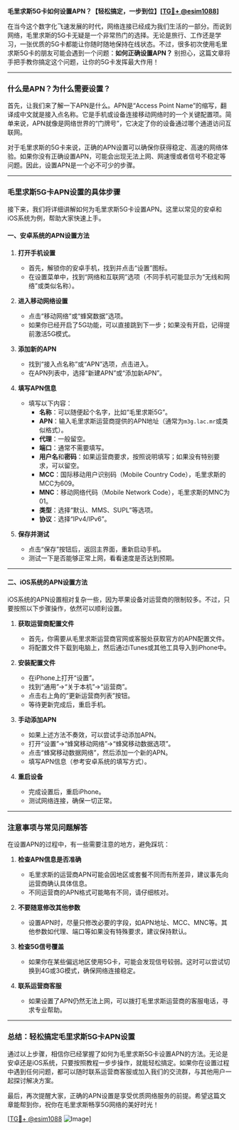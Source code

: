 **毛里求斯5G卡如何设置APN？【轻松搞定，一步到位】[[TG💪+ @esim1088](https://t.me/s/esim1088)]**

在当今这个数字化飞速发展的时代，网络连接已经成为我们生活的一部分。而说到网络，毛里求斯的5G卡无疑是一个非常热门的选择。无论是旅行、工作还是学习，一张优质的5G卡都能让你随时随地保持在线状态。不过，很多初次使用毛里求斯5G卡的朋友可能会遇到一个问题：**如何正确设置APN？** 别担心，这篇文章将手把手教你搞定这个问题，让你的5G卡发挥最大作用！

---

### 什么是APN？为什么需要设置？

首先，让我们来了解一下APN是什么。APN是“Access Point Name”的缩写，翻译成中文就是接入点名称。它是手机或设备连接移动网络时的一个关键配置项。简单来说，APN就像是网络世界的“门牌号”，它决定了你的设备通过哪个通道访问互联网。

对于毛里求斯的5G卡来说，正确的APN设置可以确保你获得稳定、高速的网络体验。如果你没有正确设置APN，可能会出现无法上网、网速慢或者信号不稳定等问题。因此，设置APN是一个必不可少的步骤。

---

### 毛里求斯5G卡APN设置的具体步骤

接下来，我们将详细讲解如何为毛里求斯5G卡设置APN。这里以常见的安卓和iOS系统为例，帮助大家快速上手。

#### **一、安卓系统的APN设置方法**

1. **打开手机设置**
   - 首先，解锁你的安卓手机，找到并点击“设置”图标。
   - 在设置菜单中，找到“网络和互联网”选项（不同手机可能显示为“无线和网络”或类似名称）。

2. **进入移动网络设置**
   - 点击“移动网络”或“蜂窝数据”选项。
   - 如果你已经开启了5G功能，可以直接跳到下一步；如果没有开启，记得提前激活5G模式。

3. **添加新的APN**
   - 找到“接入点名称”或“APN”选项，点击进入。
   - 在APN列表中，选择“新建APN”或“添加新APN”。

4. **填写APN信息**
   - 填写以下内容：
     - **名称**：可以随便起个名字，比如“毛里求斯5G”。
     - **APN**：输入毛里求斯运营商提供的APN地址（通常为`m3g.lac.mr`或类似格式）。
     - **代理**：一般留空。
     - **端口**：通常不需要填写。
     - **用户名**和**密码**：如果运营商要求，按照说明填写；如果没有特别要求，可以留空。
     - **MCC**：国际移动用户识别码（Mobile Country Code），毛里求斯的MCC为609。
     - **MNC**：移动网络代码（Mobile Network Code），毛里求斯的MNC为01。
     - **类型**：选择“默认、MMS、SUPL”等选项。
     - **协议**：选择“IPv4/IPv6”。

5. **保存并测试**
   - 点击“保存”按钮后，返回主界面，重新启动手机。
   - 测试一下是否能够正常上网，看看速度是否达到预期。

---

#### **二、iOS系统的APN设置方法**

iOS系统的APN设置相对复杂一些，因为苹果设备对运营商的限制较多。不过，只要按照以下步骤操作，依然可以顺利设置。

1. **获取运营商配置文件**
   - 首先，你需要从毛里求斯运营商官网或客服处获取官方的APN配置文件。
   - 将配置文件下载到电脑上，然后通过iTunes或其他工具导入到iPhone中。

2. **安装配置文件**
   - 在iPhone上打开“设置”。
   - 找到“通用”→“关于本机”→“运营商”。
   - 点击右上角的“更新运营商列表”按钮。
   - 等待更新完成后，重启手机。

3. **手动添加APN**
   - 如果上述方法不奏效，可以尝试手动添加APN。
   - 打开“设置”→“蜂窝移动网络”→“蜂窝移动数据选项”。
   - 点击“蜂窝移动数据网络”，然后添加一个新的APN。
   - 填写APN信息（参考安卓系统的填写方式）。

4. **重启设备**
   - 完成设置后，重启iPhone。
   - 测试网络连接，确保一切正常。

---

### 注意事项与常见问题解答

在设置APN的过程中，有一些需要注意的地方，避免踩坑：

1. **检查APN信息是否准确**
   - 毛里求斯的运营商APN可能会因地区或套餐不同而有所差异，建议事先向运营商确认具体信息。
   - 不同运营商的APN格式可能略有不同，请仔细核对。

2. **不要随意修改其他参数**
   - 设置APN时，尽量只修改必要的字段，如APN地址、MCC、MNC等。其他参数如代理、端口等如果没有特殊要求，建议保持默认。

3. **检查5G信号覆盖**
   - 如果你在某些偏远地区使用5G卡，可能会发现信号较弱。这时可以尝试切换到4G或3G模式，确保网络连接稳定。

4. **联系运营商客服**
   - 如果设置了APN仍然无法上网，可以拨打毛里求斯运营商的客服电话，寻求专业帮助。

---

### 总结：轻松搞定毛里求斯5G卡APN设置

通过以上步骤，相信你已经掌握了如何为毛里求斯5G卡设置APN的方法。无论是安卓还是iOS系统，只要按照教程一步步操作，就能轻松搞定。如果你在设置过程中遇到任何问题，都可以随时联系运营商客服或加入我们的交流群，与其他用户一起探讨解决方案。

最后，再次提醒大家，正确的APN设置是享受优质网络服务的前提。希望这篇文章能帮到你，祝你在毛里求斯畅享5G网络的美好时光！

[[TG💪+ @esim1088](https://t.me/s/esim1088) ![Image](https://i.postimg.cc/4NQfJmqS/Snipaste-2025-05-13-00-14-12.png)]